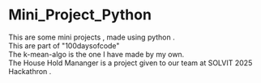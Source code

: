 # Mini_Project_Python
This are some mini projects , made using python .<br> This are part of "100daysofcode" <br>The k-mean-algo is the one I have made by my own.
<br> The House Hold Mananger is a project given to our team at SOLVIT 2025 Hackathron .
